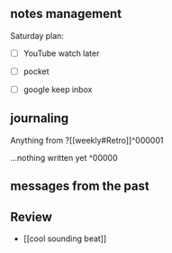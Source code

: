 ## notes management

Saturday plan:
 - [ ] YouTube watch later
 - [ ] pocket
 - [ ] google keep inbox


## journaling 

Anything from ?[[weekly#Retro]]^000001


...nothing written yet
^00000


## messages from the past

## Review
- [[cool sounding beat]]